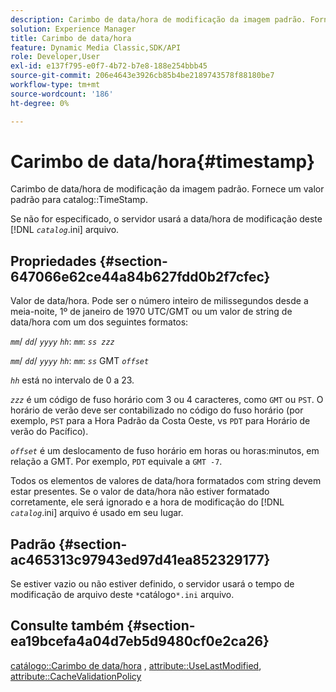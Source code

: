 ```yaml
---
description: Carimbo de data/hora de modificação da imagem padrão. Fornece um valor padrão para o TimeStamp do catálogo.
solution: Experience Manager
title: Carimbo de data/hora
feature: Dynamic Media Classic,SDK/API
role: Developer,User
exl-id: e137f795-e0f7-4b72-b7e8-188e254bbb45
source-git-commit: 206e4643e3926cb85b4be2189743578f88180be7
workflow-type: tm+mt
source-wordcount: '186'
ht-degree: 0%

---
```


# Carimbo de data/hora{#timestamp}

Carimbo de data/hora de modificação da imagem padrão. Fornece um valor padrão para catalog::TimeStamp.

Se não for especificado, o servidor usará a data/hora de modificação deste [!DNL *`catalog`*.ini] arquivo.

## Propriedades {#section-647066e62ce44a84b627fdd0b2f7cfec}

Valor de data/hora. Pode ser o número inteiro de milissegundos desde a meia-noite, 1º de janeiro de 1970 UTC/GMT ou um valor de string de data/hora com um dos seguintes formatos:

*`mm`*/ *`dd`*/ *`yyyy`* *`hh`*: *`mm`*: *`ss zzz`*

*`mm`*/ *`dd`*/ *`yyyy`* *`hh`*: *`mm`*: *`ss`* GMT *`offset`*

*`hh`* está no intervalo de 0 a 23.

*`zzz`* é um código de fuso horário com 3 ou 4 caracteres, como `GMT` ou `PST`. O horário de verão deve ser contabilizado no código do fuso horário (por exemplo, `PST` para a Hora Padrão da Costa Oeste, vs `PDT` para Horário de verão do Pacífico).

*`offset`* é um deslocamento de fuso horário em horas ou horas:minutos, em relação a GMT. Por exemplo, `PDT` equivale a `GMT -7`.

Todos os elementos de valores de data/hora formatados com string devem estar presentes. Se o valor de data/hora não estiver formatado corretamente, ele será ignorado e a hora de modificação do [!DNL *`catalog`*.ini] arquivo é usado em seu lugar.

## Padrão {#section-ac465313c97943ed97d41ea852329177}

Se estiver vazio ou não estiver definido, o servidor usará o tempo de modificação de arquivo deste `*`catálogo`*.ini` arquivo.

## Consulte também {#section-ea19bcefa4a04d7eb5d9480cf0e2ca26}

[catálogo::Carimbo de data/hora](../../../../../is-api/image-catalog/image-serving-api-ref/c-image-catalog-reference/c-image-svg-data-reference/c-image-data-reference/r-timestamp-cat.md#reference-59a27b72f4cb4a53a3baba83214c4ded) , [attribute::UseLastModified](../../../../../is-api/image-catalog/image-serving-api-ref/c-image-catalog-reference/c-attributes-reference/r-uselastmodified.md#reference-73ecc421e6864a38aec5a4775f06b8e8), [attribute::CacheValidationPolicy](../../../../../is-api/image-catalog/image-serving-api-ref/c-image-catalog-reference/c-attributes-reference/r-cachevalidationpolicy.md#reference-e55e52fd749041718a9af69fa2027b57)
